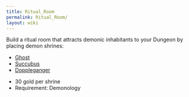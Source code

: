 ```yaml
---
title: Ritual_Room
permalink: Ritual_Room/
layout: wiki
---
```


Build a ritual room that attracts demonic inhabitants to your Dungeon by
placing demon shrines:

-   [Ghost](Ghost "wikilink")
-   [Succubus](Succubus "wikilink")
-   [Doppleganger](Doppleganger "wikilink")

<!-- -->

-   30 gold per shrine
-   Requirement: Demonology

